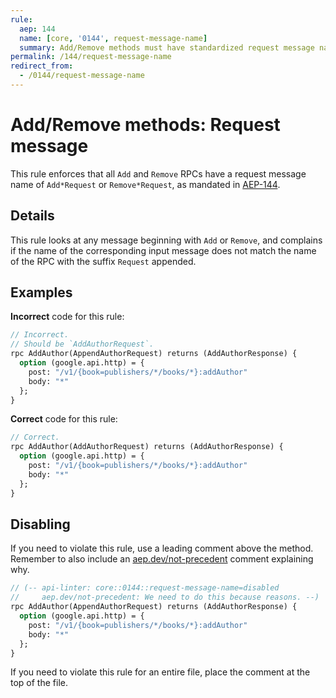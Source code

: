 ```yaml
---
rule:
  aep: 144
  name: [core, '0144', request-message-name]
  summary: Add/Remove methods must have standardized request message names.
permalink: /144/request-message-name
redirect_from:
  - /0144/request-message-name
---
```


# Add/Remove methods: Request message

This rule enforces that all `Add` and `Remove` RPCs have a request message name
of `Add*Request` or `Remove*Request`, as mandated in [AEP-144][].

## Details

This rule looks at any message beginning with `Add` or `Remove`, and complains
if the name of the corresponding input message does not match the name of the
RPC with the suffix `Request` appended.

## Examples

**Incorrect** code for this rule:

```proto
// Incorrect.
// Should be `AddAuthorRequest`.
rpc AddAuthor(AppendAuthorRequest) returns (AddAuthorResponse) {
  option (google.api.http) = {
    post: "/v1/{book=publishers/*/books/*}:addAuthor"
    body: "*"
  };
}
```

**Correct** code for this rule:

```proto
// Correct.
rpc AddAuthor(AddAuthorRequest) returns (AddAuthorResponse) {
  option (google.api.http) = {
    post: "/v1/{book=publishers/*/books/*}:addAuthor"
    body: "*"
  };
}
```

## Disabling

If you need to violate this rule, use a leading comment above the method.
Remember to also include an [aep.dev/not-precedent][] comment explaining why.

```proto
// (-- api-linter: core::0144::request-message-name=disabled
//     aep.dev/not-precedent: We need to do this because reasons. --)
rpc AddAuthor(AppendAuthorRequest) returns (AddAuthorResponse) {
  option (google.api.http) = {
    post: "/v1/{book=publishers/*/books/*}:addAuthor"
    body: "*"
  };
}
```

If you need to violate this rule for an entire file, place the comment at the
top of the file.

[aep-144]: https://aep.dev/144
[aep.dev/not-precedent]: https://aep.dev/not-precedent
